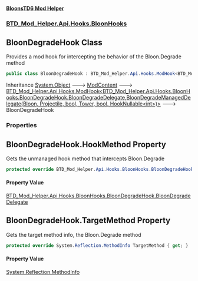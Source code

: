 #### [BloonsTD6 Mod Helper](README.md 'README')
### [BTD_Mod_Helper.Api.Hooks.BloonHooks](README.md#BTD_Mod_Helper.Api.Hooks.BloonHooks 'BTD_Mod_Helper.Api.Hooks.BloonHooks')

## BloonDegradeHook Class

Provides a mod hook for intercepting the behavior of the Bloon.Degrade method

```csharp
public class BloonDegradeHook : BTD_Mod_Helper.Api.Hooks.ModHook<BTD_Mod_Helper.Api.Hooks.BloonHooks.BloonDegradeHook.BloonDegradeDelegate, BTD_Mod_Helper.Api.Hooks.BloonHooks.BloonDegradeHook.BloonDegradeManagedDelegate>
```

Inheritance [System.Object](https://docs.microsoft.com/en-us/dotnet/api/System.Object 'System.Object') &#129106; [ModContent](BTD_Mod_Helper.Api.ModContent.md 'BTD_Mod_Helper.Api.ModContent') &#129106; [BTD_Mod_Helper.Api.Hooks.ModHook&lt;](BTD_Mod_Helper.Api.Hooks.ModHook_TN,TM_.md 'BTD_Mod_Helper.Api.Hooks.ModHook<TN,TM>')[BTD_Mod_Helper.Api.Hooks.BloonHooks.BloonDegradeHook.BloonDegradeDelegate](https://docs.microsoft.com/en-us/dotnet/api/BTD_Mod_Helper.Api.Hooks.BloonHooks.BloonDegradeHook.BloonDegradeDelegate 'BTD_Mod_Helper.Api.Hooks.BloonHooks.BloonDegradeHook.BloonDegradeDelegate')[,](BTD_Mod_Helper.Api.Hooks.ModHook_TN,TM_.md 'BTD_Mod_Helper.Api.Hooks.ModHook<TN,TM>')[BloonDegradeManagedDelegate(Bloon, Projectile, bool, Tower, bool, HookNullable&lt;int&gt;)](BTD_Mod_Helper.Api.Hooks.BloonHooks.BloonDegradeHook.BloonDegradeManagedDelegate(Bloon,Projectile,bool,Tower,bool,BTD_Mod_Helper.Api.Hooks.HookNullable_int_).md 'BTD_Mod_Helper.Api.Hooks.BloonHooks.BloonDegradeHook.BloonDegradeManagedDelegate(Bloon, Projectile, bool, Tower, bool, BTD_Mod_Helper.Api.Hooks.HookNullable<int>)')[&gt;](BTD_Mod_Helper.Api.Hooks.ModHook_TN,TM_.md 'BTD_Mod_Helper.Api.Hooks.ModHook<TN,TM>') &#129106; BloonDegradeHook
### Properties

<a name='BTD_Mod_Helper.Api.Hooks.BloonHooks.BloonDegradeHook.HookMethod'></a>

## BloonDegradeHook.HookMethod Property

Gets the unmanaged hook method that intercepts Bloon.Degrade

```csharp
protected override BTD_Mod_Helper.Api.Hooks.BloonHooks.BloonDegradeHook.BloonDegradeDelegate HookMethod { get; }
```

#### Property Value
[BTD_Mod_Helper.Api.Hooks.BloonHooks.BloonDegradeHook.BloonDegradeDelegate](https://docs.microsoft.com/en-us/dotnet/api/BTD_Mod_Helper.Api.Hooks.BloonHooks.BloonDegradeHook.BloonDegradeDelegate 'BTD_Mod_Helper.Api.Hooks.BloonHooks.BloonDegradeHook.BloonDegradeDelegate')

<a name='BTD_Mod_Helper.Api.Hooks.BloonHooks.BloonDegradeHook.TargetMethod'></a>

## BloonDegradeHook.TargetMethod Property

Gets the target method info, the Bloon.Degrade method

```csharp
protected override System.Reflection.MethodInfo TargetMethod { get; }
```

#### Property Value
[System.Reflection.MethodInfo](https://docs.microsoft.com/en-us/dotnet/api/System.Reflection.MethodInfo 'System.Reflection.MethodInfo')